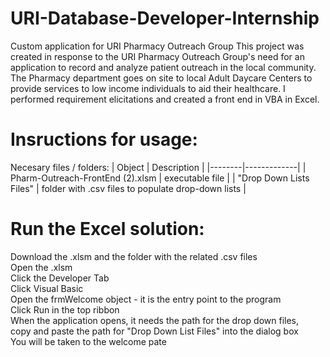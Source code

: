 # URI-Database-Developer-Internship
Custom application for URI Pharmacy Outreach Group
This project was created in response to the URI Pharmacy Outreach Group's need for an application to record and analyze patient outreach in the local community.  The Pharmacy department goes on site to local Adult Daycare Centers to provide services to low income individuals to aid their healthcare.
I performed requirement elicitations and created a front end in VBA in Excel. 
# Insructions for usage:
Necesary files / folders:
| Object | Description |
|--------|-------------|
| Pharm-Outreach-FrontEnd (2).xlsm | executable file |
| "Drop Down Lists Files" | folder with .csv files to populate drop-down lists |

# Run the Excel solution:
Download the .xlsm and the folder with the related .csv files <br>
Open the .xlsm <br>
Click the Developer Tab <br>
Click Visual Basic <br>
Open the frmWelcome object - it is the entry point to the program <br>
Click Run in the top ribbon <br>
When the application opens, it needs the path for the drop down files,  <br>
copy and paste the path for "Drop Down List Files" into the dialog box <br>
You will be taken to the welcome pate
